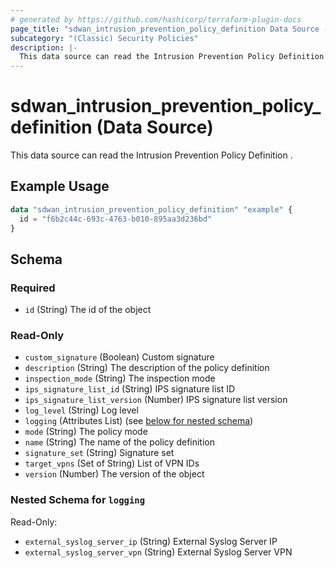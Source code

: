 ```yaml
---
# generated by https://github.com/hashicorp/terraform-plugin-docs
page_title: "sdwan_intrusion_prevention_policy_definition Data Source - terraform-provider-sdwan"
subcategory: "(Classic) Security Policies"
description: |-
  This data source can read the Intrusion Prevention Policy Definition .
---
```


# sdwan_intrusion_prevention_policy_definition (Data Source)

This data source can read the Intrusion Prevention Policy Definition .

## Example Usage

```terraform
data "sdwan_intrusion_prevention_policy_definition" "example" {
  id = "f6b2c44c-693c-4763-b010-895aa3d236bd"
}
```

<!-- schema generated by tfplugindocs -->
## Schema

### Required

- `id` (String) The id of the object

### Read-Only

- `custom_signature` (Boolean) Custom signature
- `description` (String) The description of the policy definition
- `inspection_mode` (String) The inspection mode
- `ips_signature_list_id` (String) IPS signature list ID
- `ips_signature_list_version` (Number) IPS signature list version
- `log_level` (String) Log level
- `logging` (Attributes List) (see [below for nested schema](#nestedatt--logging))
- `mode` (String) The policy mode
- `name` (String) The name of the policy definition
- `signature_set` (String) Signature set
- `target_vpns` (Set of String) List of VPN IDs
- `version` (Number) The version of the object

<a id="nestedatt--logging"></a>
### Nested Schema for `logging`

Read-Only:

- `external_syslog_server_ip` (String) External Syslog Server IP
- `external_syslog_server_vpn` (String) External Syslog Server VPN

